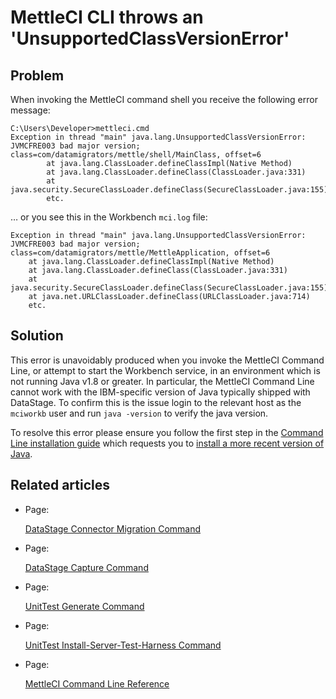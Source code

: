 # MettleCI CLI throws an 'UnsupportedClassVersionError'

## Problem

When invoking the MettleCI command shell you receive the following error message:

```
C:\Users\Developer>mettleci.cmd
Exception in thread "main" java.lang.UnsupportedClassVersionError: JVMCFRE003 bad major version; class=com/datamigrators/mettle/shell/MainClass, offset=6
        at java.lang.ClassLoader.defineClassImpl(Native Method)
        at java.lang.ClassLoader.defineClass(ClassLoader.java:331)
        at java.security.SecureClassLoader.defineClass(SecureClassLoader.java:155)
        etc.
```

… or you see this in the Workbench `mci.log` file:

```
Exception in thread "main" java.lang.UnsupportedClassVersionError: JVMCFRE003 bad major version; class=com/datamigrators/mettle/MettleApplication, offset=6
	at java.lang.ClassLoader.defineClassImpl(Native Method)
	at java.lang.ClassLoader.defineClass(ClassLoader.java:331)
	at java.security.SecureClassLoader.defineClass(SecureClassLoader.java:155)
	at java.net.URLClassLoader.defineClass(URLClassLoader.java:714)
	etc.
```

## Solution

This error is unavoidably produced when you invoke the MettleCI Command Line, or attempt to start the Workbench service, in an environment which is not running Java v1.8 or greater. In particular, the MettleCI Command Line cannot work with the IBM-specific version of Java typically shipped with DataStage. To confirm this is the issue login to the relevant host as the `mciworkb` user and run `java -version` to verify the java version.

To resolve this error please ensure you follow the first step in the [Command Line installation guide](https://datamigrators.atlassian.net/wiki/spaces/MCIDOC/pages/488898631/Installing+the+MettleCI+Command+Shell) which requests you to [install a more recent version of Java](https://datamigrators.atlassian.net/wiki/spaces/MCIDOC/pages/488800406/Prerequisite+Java+Installation).

## Related articles

*   Page:
    
    [DataStage Connector Migration Command](/wiki/spaces/MCIDOC/pages/410681364/DataStage+Connector+Migration+Command)
    
*   Page:
    
    [DataStage Capture Command](/wiki/spaces/MCIDOC/pages/2568650800/DataStage+Capture+Command)
    
*   Page:
    
    [UnitTest Generate Command](/wiki/spaces/MCIDOC/pages/2176647169/UnitTest+Generate+Command)
    
*   Page:
    
    [UnitTest Install-Server-Test-Harness Command](/wiki/spaces/MCIDOC/pages/2640740386/UnitTest+Install-Server-Test-Harness+Command)
    
*   Page:
    
    [MettleCI Command Line Reference](/wiki/spaces/MCIDOC/pages/458850547/MettleCI+Command+Line+Reference)